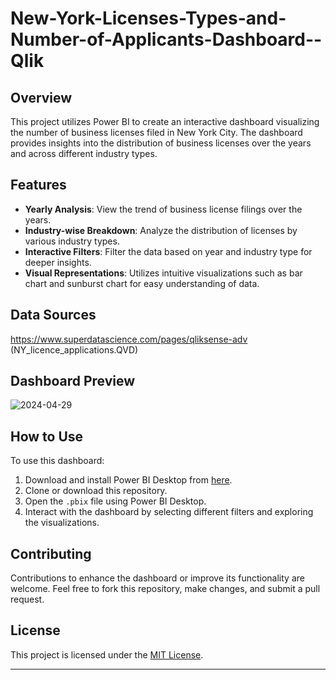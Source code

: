 # New-York-Licenses-Types-and-Number-of-Applicants-Dashboard--Qlik


## Overview
This project utilizes Power BI to create an interactive dashboard visualizing the number of business licenses filed in New York City. The dashboard provides insights into the distribution of business licenses over the years and across different industry types.

## Features
- **Yearly Analysis**: View the trend of business license filings over the years.
- **Industry-wise Breakdown**: Analyze the distribution of licenses by various industry types.
- **Interactive Filters**: Filter the data based on year and industry type for deeper insights.
- **Visual Representations**: Utilizes intuitive visualizations such as bar chart and sunburst chart for easy understanding of data.

## Data Sources
https://www.superdatascience.com/pages/qliksense-adv (NY_licence_applications.QVD)

## Dashboard Preview
![2024-04-29](https://github.com/King-Engineer-Programmer/New-York-Licenses-Types-and-Number-of-Applicants-Dashboard--Qlik/assets/115958140/270a5c6f-df86-4ade-87c8-8afdb7f280e4)

## How to Use
To use this dashboard:
1. Download and install Power BI Desktop from [here](https://powerbi.microsoft.com/desktop).
2. Clone or download this repository.
3. Open the `.pbix` file using Power BI Desktop.
4. Interact with the dashboard by selecting different filters and exploring the visualizations.

## Contributing
Contributions to enhance the dashboard or improve its functionality are welcome. Feel free to fork this repository, make changes, and submit a pull request.

## License
This project is licensed under the [MIT License](LICENSE).

---


